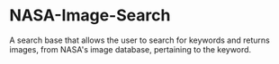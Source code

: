 # NASA-Image-Search
A search base that allows the user to search for keywords and returns images, from NASA's image database, pertaining to the keyword.  
